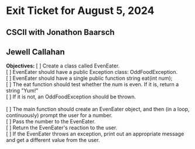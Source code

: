 # Exit Ticket for August 5, 2024

## CSCII with Jonathon Baarsch

## Jewell Callahan

__Objectives:__
[ ] Create a class called EvenEater.  <br/>
    [ ] EvenEater should have a public Exception class: OddFoodException.<br/>
    [ ] EvenEater should have a single public function string eat(int num);<br/>
        [ ] The eat function should test whether the num is even.  If it is, return a string "Yum!"<br/>
        [ ] If it is not, an OddFoodException should be thrown.<br/>
<br/>
[ ] The main function should create an EvenEater object, and then (in a loop, continuously) prompt the user for a number.<br/>
[ ] Pass the number to the EvenEater.  <br/>
[ ] Return the EvenEater's reaction to the user.  <br/>
    [ ] If the EvenEater throws an exception, print out an appropriate message and get a different value from the user.<br/>